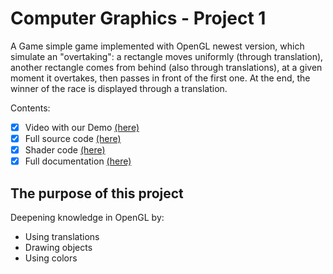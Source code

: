 # Computer Graphics - Project 1

A Game simple game implemented with OpenGL newest version, which simulate an "overtaking": a rectangle moves uniformly (through translation), another rectangle comes from behind (also through translations), at a given moment it overtakes, then passes in front of the first one. At the end, the winner of the race is displayed through a translation.

Contents:
- [x] Video with our Demo [(here)](https://youtu.be/itgOAlJtbVY)
- [x] Full source code [(here)](GraphicsProject/GraphicsProject/proiectGrafica.cpp)
- [x] Shader code [(here)](GraphicsProject/GraphicsProject/03_02_Shader.frag)
- [x] Full documentation [(here)](Documentation.pdf)

## The purpose of this project
Deepening knowledge in OpenGL by:
- Using translations
- Drawing objects
- Using colors
